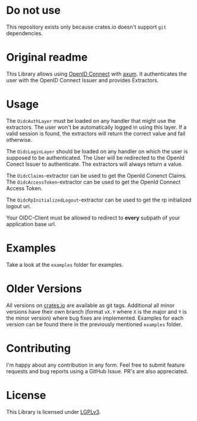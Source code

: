 # Do not use

This repository exists only because crates.io doesn't support `git` dependencies.

# Original readme

This Library allows using [OpenID Connect](https://openid.net/developers/how-connect-works/) with [axum](https://github.com/tokio-rs/axum). 
It authenticates the user with the OpenID Connect Issuer and provides Extractors.

# Usage
The `OidcAuthLayer` must be loaded on any handler that might use the extractors.
The user won't be automatically logged in using this layer.
If a valid session is found, the extractors will return the correct value and fail otherwise.

The `OidcLoginLayer` should be loaded on any handler on which the user is supposed to be authenticated.
The User will be redirected to the OpenId Conect Issuer to authenticate.
The extractors will always return a value.

The `OidcClaims`-extractor can be used to get the OpenId Conenct Claims.
The `OidcAccessToken`-extractor can be used to get the OpenId Connect Access Token.

The `OidcRpInitializedLogout`-extractor can be used to get the rp initialized logout uri.

Your OIDC-Client must be allowed to redirect to **every** subpath of your application base url.

# Examples
Take a look at the `examples` folder for examples.

# Older Versions
All versions on [crates.io](https://crates.io) are available as git tags.
Additional all minor versions have their own branch (format `vX.Y` where `X` is the major and `Y` is the minor version) where bug fixes are implemented.
Examples for each version can be found there in the previously mentioned `examples` folder.

# Contributing
I'm happy about any contribution in any form.
Feel free to submit feature requests and bug reports using a GitHub Issue.
PR's are also appreciated.

# License
This Library is licensed under [LGPLv3](https://www.gnu.org/licenses/lgpl-3.0.en.html).

